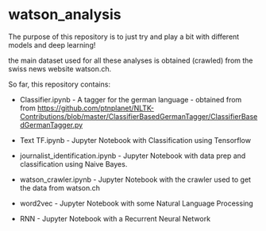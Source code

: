 # watson_analysis

The purpose of this repository is to just try and play a bit with different models and deep learning!

the main dataset used for all these analyses is obtained (crawled) from the swiss news website watson.ch. 

So far, this repository contains:

* Classifier.ipynb - A tagger for the german language - obtained from from https://github.com/ptnplanet/NLTK-Contributions/blob/master/ClassifierBasedGermanTagger/ClassifierBasedGermanTagger.py

* Text TF.ipynb - Jupyter Notebook with Classification using Tensorflow

* journalist_identification.ipynb - Jupyter Notebook with data prep and classification using Naive Bayes. 

* watson_crawler.ipynb - Jupyter Notebook with the crawler used to get the data from watson.ch

* word2vec - Jupyter Notebook with some Natural Language Processing

* RNN - Jupyter Notebook with a Recurrent Neural Network




